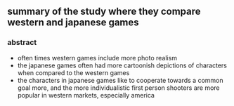 ## summary of the study where they compare western and japanese games

### abstract
- often times western games include more photo realism
- the japanese games often had more cartoonish depictions of characters when compared to the western games
- the characters in japanese games like to cooperate towards a common goal more, and the more individualistic first person shooters are more popular in western markets, especially america

 